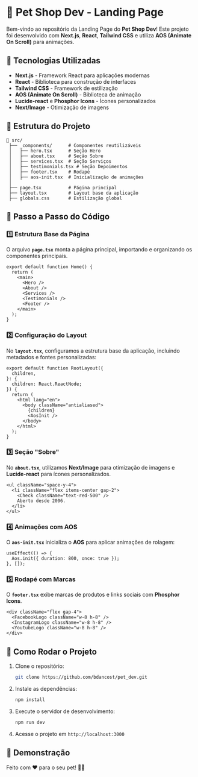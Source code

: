 # 🐾 Pet Shop Dev - Landing Page

Bem-vindo ao repositório da Landing Page do **Pet Shop Dev**! Este projeto foi desenvolvido com **Next.js**, **React**, **Tailwind CSS** e utiliza **AOS (Animate On Scroll)** para animações.

## 🚀 Tecnologias Utilizadas

- **Next.js** - Framework React para aplicações modernas
- **React** - Biblioteca para construção de interfaces
- **Tailwind CSS** - Framework de estilização
- **AOS (Animate On Scroll)** - Biblioteca de animação
- **Lucide-react** e **Phosphor Icons** - Ícones personalizados
- **Next/Image** - Otimização de imagens

## 📂 Estrutura do Projeto

```
📁 src/
 ├── _components/      # Componentes reutilizáveis
 │   ├── hero.tsx      # Seção Hero
 │   ├── about.tsx     # Seção Sobre
 │   ├── services.tsx  # Seção Serviços
 │   ├── testimonials.tsx # Seção Depoimentos
 │   ├── footer.tsx    # Rodapé
 │   ├── aos-init.tsx  # Inicialização de animações
 │
 ├── page.tsx          # Página principal
 ├── layout.tsx        # Layout base da aplicação
 ├── globals.css       # Estilização global
```

## 📌 Passo a Passo do Código

### 1️⃣ **Estrutura Base da Página**

O arquivo **`page.tsx`** monta a página principal, importando e organizando os componentes principais.

```tsx
export default function Home() {
  return (
    <main>
      <Hero />
      <About />
      <Services />
      <Testimonials />
      <Footer />
    </main>
  );
}
```

### 2️⃣ **Configuração do Layout**

No **`layout.tsx`**, configuramos a estrutura base da aplicação, incluindo metadados e fontes personalizadas:

```tsx
export default function RootLayout({
  children,
}: {
  children: React.ReactNode;
}) {
  return (
    <html lang="en">
      <body className="antialiased">
        {children}
        <AosInit />
      </body>
    </html>
  );
}
```

### 3️⃣ **Seção "Sobre"**

No **`about.tsx`**, utilizamos **Next/Image** para otimização de imagens e **Lucide-react** para ícones personalizados.

```tsx
<ul className="space-y-4">
  <li className="flex items-center gap-2">
    <Check className="text-red-500" />
    Aberto desde 2006.
  </li>
</ul>
```

### 4️⃣ **Animações com AOS**

O **`aos-init.tsx`** inicializa o **AOS** para aplicar animações de rolagem:

```tsx
useEffect(() => {
  Aos.init({ duration: 800, once: true });
}, []);
```

### 5️⃣ **Rodapé com Marcas**

O **`footer.tsx`** exibe marcas de produtos e links sociais com **Phosphor Icons**.

```tsx
<div className="flex gap-4">
  <FacebookLogo className="w-8 h-8" />
  <InstagramLogo className="w-8 h-8" />
  <YoutubeLogo className="w-8 h-8" />
</div>
```

## 🔧 Como Rodar o Projeto

1. Clone o repositório:

   ```sh
   git clone https://github.com/bdancost/pet_dev.git
   ```

2. Instale as dependências:

   ```sh
   npm install
   ```

3. Execute o servidor de desenvolvimento:

   ```sh
   npm run dev
   ```

4. Acesse o projeto em `http://localhost:3000`

## 🎨 Demonstração

Feito com ❤️ para o seu pet! 🐶🐱
